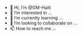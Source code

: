 - 👋 Hi, I’m @GM-Haiti
- 👀 I’m interested in ...
- 🌱 I’m currently learning ...
- 💞️ I’m looking to collaborate on ...
- 📫 How to reach me ...

<!---
GM-Haiti/GM-Haiti is a ✨ special ✨ repository because its `README.md` (this file) appears on your GitHub profile.
You can click the Preview link to take a look at your changes.
--->

